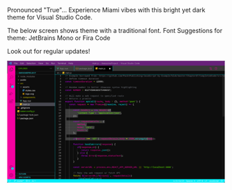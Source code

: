 Pronounced "True"...
Experience Miami vibes with this bright yet dark theme for Visual Studio Code.

The below screen shows theme with a traditional font.
Font Suggestions for theme: JetBrains Mono or Fira Code

Look out for regular updates!

![](./images/themepic.jpeg)


